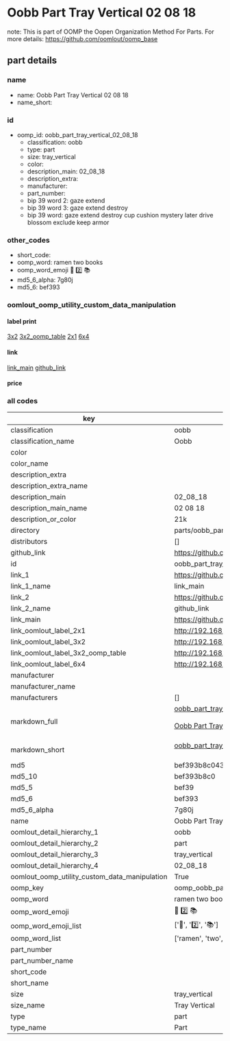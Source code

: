 # Oobb Part Tray Vertical 02 08 18  

note: This is part of OOMP the Oopen Organization Method For Parts. For more details: https://github.com/oomlout/oomp_base

##  part details





### name
* name: Oobb Part Tray Vertical 02 08 18
* name_short: 
### id
* oomp_id: oobb_part_tray_vertical_02_08_18
  * classification: oobb
  * type: part
  * size: tray_vertical
  * color: 
  * description_main: 02_08_18
  * description_extra: 
  * manufacturer: 
  * part_number: 
  * bip 39 word 2: gaze extend
  * bip 39 word 3: gaze extend destroy
  * bip 39 word: gaze extend destroy cup cushion mystery later drive blossom exclude keep armor

### other_codes
* short_code: 
* oomp_word: ramen two books
* oomp_word_emoji :ramen: :two: :books:
* md5_6_alpha: 7g80j
* md5_6: bef393






### oomlout_oomp_utility_custom_data_manipulation
#### label print
[3x2](http://192.168.1.245:1112/?label=oomp%207g80j)
[3x2_oomp_table](http://192.168.1.107:1112/?label=oomp%207g80j)
[2x1](http://192.168.1.242:1112/?label=oomp%207g80j)
[6x4](http://192.168.1.55:1112/?label=oomp%207g80j)    

#### link

[link_main](https://github.com/oomlout/oomlout_oomp_current_version_messy/tree/main/parts/oobb_part_tray_vertical_02_08_18) [github_link](https://github.com/oomlout/oomlout_oomp_part_src/tree/main/parts/oobb_part_tray_vertical_02_08_18)                             

#### price







### all codes 
| key | value |  
| --- | --- |  
| classification | oobb |  
| classification_name | Oobb |  
| color |  |  
| color_name |  |  
| description_extra |  |  
| description_extra_name |  |  
| description_main | 02_08_18 |  
| description_main_name | 02 08 18 |  
| description_or_color | 21k |  
| directory | parts/oobb_part_tray_vertical_02_08_18 |  
| distributors | [] |  
| github_link | https://github.com/oomlout/oomlout_oomp_part_src/tree/main/parts/oobb_part_tray_vertical_02_08_18 |  
| id | oobb_part_tray_vertical_02_08_18 |  
| link_1 | https://github.com/oomlout/oomlout_oomp_current_version_messy/tree/main/parts/oobb_part_tray_vertical_02_08_18 |  
| link_1_name | link_main |  
| link_2 | https://github.com/oomlout/oomlout_oomp_part_src/tree/main/parts/oobb_part_tray_vertical_02_08_18 |  
| link_2_name | github_link |  
| link_main | https://github.com/oomlout/oomlout_oomp_current_version_messy/tree/main/parts/oobb_part_tray_vertical_02_08_18 |  
| link_oomlout_label_2x1 | http://192.168.1.242:1112/?label=oomp%207g80j |  
| link_oomlout_label_3x2 | http://192.168.1.245:1112/?label=oomp%207g80j |  
| link_oomlout_label_3x2_oomp_table | http://192.168.1.107:1112/?label=oomp%207g80j |  
| link_oomlout_label_6x4 | http://192.168.1.55:1112/?label=oomp%207g80j |  
| manufacturer |  |  
| manufacturer_name |  |  
| manufacturers | [] |  
| markdown_full | [oobb_part_tray_vertical_02_08_18](https://github.com/oomlout/oomlout_oomp_current_version_messy/tree/main/parts/oobb_part_tray_vertical_02_08_18)<br>[](https://github.com/oomlout/oomlout_oomp_current_version_messy/tree/main/parts/oobb_part_tray_vertical_02_08_18)<br>[Oobb Part Tray Vertical 02 08 18](https://github.com/oomlout/oomlout_oomp_current_version_messy/tree/main/parts/oobb_part_tray_vertical_02_08_18)<br><br> |  
| markdown_short | [oobb_part_tray_vertical_02_08_18](https://github.com/oomlout/oomlout_oomp_current_version_messy/tree/main/parts/oobb_part_tray_vertical_02_08_18)<br><br> |  
| md5 | bef393b8c0434faa499b335a78543b05 |  
| md5_10 | bef393b8c0 |  
| md5_5 | bef39 |  
| md5_6 | bef393 |  
| md5_6_alpha | 7g80j |  
| name | Oobb Part Tray Vertical 02 08 18 |  
| oomlout_detail_hierarchy_1 | oobb |  
| oomlout_detail_hierarchy_2 | part |  
| oomlout_detail_hierarchy_3 | tray_vertical |  
| oomlout_detail_hierarchy_4 | 02_08_18 |  
| oomlout_oomp_utility_custom_data_manipulation | True |  
| oomp_key | oomp_oobb_part_tray_vertical_02_08_18 |  
| oomp_word | ramen two books |  
| oomp_word_emoji | :ramen: :two: :books: |  
| oomp_word_emoji_list | [':ramen:', ':two:', ':books:'] |  
| oomp_word_list | ['ramen', 'two', 'books'] |  
| part_number |  |  
| part_number_name |  |  
| short_code |  |  
| short_name |  |  
| size | tray_vertical |  
| size_name | Tray Vertical |  
| type | part |  
| type_name | Part |  
